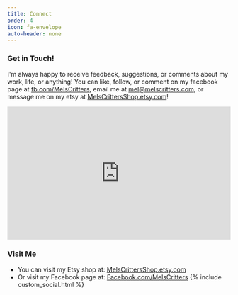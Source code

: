 ```yaml
---
title: Connect
order: 4
icon: fa-envelope
auto-header: none
---
```

### Get in Touch!

I'm always happy to receive feedback, suggestions, or comments about my work, life, or anything! You can 
like, follow, or comment on my facebook page at [fb.com/MelsCritters](https://facebook.com/MelsCritters), email me at mel@melscritters.com, or 
message me on my etsy at [MelsCrittersShop.etsy.com](MelsCrittersShop.etsy.com)!

<html>
  <iframe src="https://maps.google.com/?ll=47.67209%2C-122.100622&amp;spn=0.233034%2C0.961304&amp;ie=UTF8&amp;hl=en_US&amp;z=10&amp;t=roadmap&amp;sll=47.67209%2C-122.100622&amp;sspn=0.233034%2C0.961304&amp;q=Redmond%2C%20WA%2C%20USA%20(Redmond)&amp;output=embed" 
title="Redmond" width="100%" height="300" frameborder="0" class="map_embed" scrolling="no">
  </iframe>
</html>

### Visit Me
* You can visit my Etsy shop at: [MelsCrittersShop.etsy.com](https://MelsCrittersShop.etsy.com)
* Or visit my Facebook page at: [Facebook.com/MelsCritters](https://facebook.com/MelsCritters)
{% include custom_social.html %}
